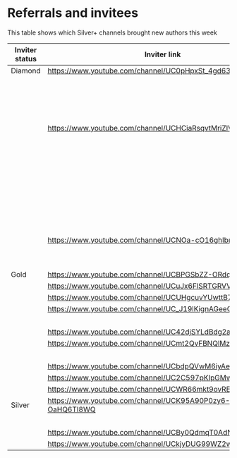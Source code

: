# Referrals and invitees

This table shows which Silver+ channels brought new authors this week

| Inviter status | Inviter link | referredBy | Link YT | Status |
| --- | --- | --- | --- | --- |
| Diamond | https://www.youtube.com/channel/UC0pHpxSt_4gd63WylQL0cVQ | 44254 | https://www.youtube.com/channel/UC67YbV-52urev_XipMWiVag | Bronze |
|  |  |  | https://www.youtube.com/channel/UCapr4HQv2T91iloXKvenYGA | Bronze |
|  |  |  | https://www.youtube.com/channel/UCtFVFzphCopfQ7yITkvZa6g | Rejected |
|  |  |  | https://www.youtube.com/channel/UC8u2SFsM188NDUTHPh3Vo8Q | Bronze |
|  |  |  | https://www.youtube.com/channel/UCnCt3254DXu49mcZ_S5oF4g | Bronze |
|  | https://www.youtube.com/channel/UCHCiaRsqvtMriZlVxYMP5ig | 47429 | https://www.youtube.com/channel/UC6QUwtOUULAGIxyaRZg4tAw | Bronze |
|  |  |  | https://www.youtube.com/channel/UCNVfAIQe-p0XNOsbM-1a4Fg | Bronze |
|  |  |  | https://www.youtube.com/channel/UCuutK4EVPqD_z3n4w8FukqQ | Bronze |
|  |  |  | https://www.youtube.com/channel/UC9m2GHEuplMk_cAVky5BJ5g | Bronze |
|  |  |  | https://www.youtube.com/channel/UC2IwHKWgur7G3N6EnSmZb8w | Bronze |
|  |  |  | https://www.youtube.com/channel/UCmzjdQm2RLEM8XgnTc1boMQ | Bronze |
|  |  |  | https://www.youtube.com/channel/UC6aV8wslSGmQ2cwCxA0gb2Q | Opted Out |
|  |  |  | https://www.youtube.com/channel/UCu5pEdujqjZWAeAynJwPCrA | Bronze |
|  |  |  | https://www.youtube.com/channel/UCFwFYYOhlWpu-0kfrxusG3g | Bronze |
|  | https://www.youtube.com/channel/UCNOa-cO16ghIbnFnReO5zEQ | 54770 | https://www.youtube.com/channel/UCu_KxSXVp8hkcBrGUGNKV9g | Bronze |
|  |  |  | https://www.youtube.com/channel/UCOEAmiKUYAYsEHi5o2iX9Gw | Bronze |
|  |  |  | https://www.youtube.com/channel/UCHVuPorAoxgvigPYf3FfMtg | Rejected |
| Gold | https://www.youtube.com/channel/UCBPGSbZZ-ORdqrt2-tOrO9w | 42049 | https://www.youtube.com/channel/UC00p7Qi_RNDaksuv9T3NoFQ | Rejected |
|  | https://www.youtube.com/channel/UCuJx6FlSRTGRVVAJQ4E9IMg | 43600 | https://www.youtube.com/channel/UCwbZB5vY8tofOcooPkNDpww | Bronze |
|  | https://www.youtube.com/channel/UCUHgcuvYUwttB7hD0qjCf_A | 49243 | https://www.youtube.com/channel/UCwFvj3nT773Oq9vZumaGaIg | Bronze |
|  | https://www.youtube.com/channel/UC_J19lKignAGeeQE8LRkVwQ | 51578 | https://www.youtube.com/channel/UCSaMCRJw8yR6oEXYi3UI4ew | Rejected |
|  |  |  | https://www.youtube.com/channel/UC-AlXCFIH7l4WUNCpvtnJ2g | Rejected |
|  | https://www.youtube.com/channel/UC42djSYLdBdg2aQTiMgZiLA | 36949 | https://www.youtube.com/channel/UCFZ3MOMG-TxB1kv_0zHTFWA | Bronze |
|  | https://www.youtube.com/channel/UCmt2QvFBNQlMzw_5sgLPFnQ | 50853 | https://www.youtube.com/channel/UC_pkUa3oEnq6NjxNOA_RBOA | Bronze |
|  |  |  | https://www.youtube.com/channel/UCYUY3D5QdmknAJR-Hb_fURQ | Bronze |
|  | https://www.youtube.com/channel/UCbdpQVwM6iyAe2VpAnFTBxw | 46449 | https://www.youtube.com/channel/UC8-J8eug4q9qqL03y9EKGqQ | Bronze |
|  | https://www.youtube.com/channel/UC2C597pKIpGMwNtdK6UG9xQ | 54707 | https://www.youtube.com/channel/UCK7L1QR12CZC7bltM_XYuOw | Silver |
|  | https://www.youtube.com/channel/UCWR66mkt9ovREiEyI3xC_Yg | 25965 | https://www.youtube.com/channel/UCsq6tTOlxvrr60T5uEbFvMQ | Bronze |
| Silver | https://www.youtube.com/channel/UCK95A90P0zy6-OaHQ6TI8WQ | 26986 | https://www.youtube.com/channel/UCFMaNoGQkb4udCC6VCLkXOg | Rejected |
|  |  |  | https://www.youtube.com/channel/UCg2i30OkE0tLn62ZaGWQpfQ | Bronze |
|  | https://www.youtube.com/channel/UCBy0QdmqT0AdNqjib3ynAgQ | 46951 | https://www.youtube.com/channel/UCFvgjdUwHHgG-pGnT602E9w | Bronze |
|  | https://www.youtube.com/channel/UCkjyDUG99WZ2wyvENaeqgKg | 51136 | https://www.youtube.com/channel/UCOtzweH5KCtREJnz_Pk6k6Q | Bronze |